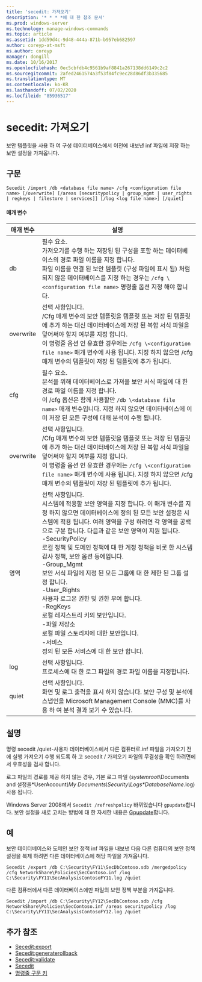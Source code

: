 ```yaml
---
title: 'secedit: 가져오기'
description: '* * * *에 대 한 참조 문서'
ms.prod: windows-server
ms.technology: manage-windows-commands
ms.topic: article
ms.assetid: 1dd59d4c-9d48-444a-871b-b957eb682597
author: coreyp-at-msft
ms.author: coreyp
manager: dongill
ms.date: 10/16/2017
ms.openlocfilehash: 0ec5cbfdb4c9561b9af8841a267138dd6149c2c2
ms.sourcegitcommit: 2afed2461574a3f53f84fc9ec28d86df3b335685
ms.translationtype: MT
ms.contentlocale: ko-KR
ms.lasthandoff: 07/02/2020
ms.locfileid: "85936517"
---
```

# <a name="seceditimport"></a>secedit: 가져오기



보안 템플릿을 사용 하 여 구성 데이터베이스에서 이전에 내보낸 inf 파일에 저장 하는 보안 설정을 가져옵니다.

## <a name="syntax"></a>구문

```
Secedit /import /db <database file name> /cfg <configuration file name> [/overwrite] [/areas [securitypolicy | group_mgmt | user_rights | regkeys | filestore | services]] [/log <log file name>] [/quiet]
```

#### <a name="parameters"></a>매개 변수

|매개 변수|설명|
|---------|-----------|
|db|필수 요소.</br>가져오기를 수행 하는 저장된 된 구성을 포함 하는 데이터베이스의 경로 파일 이름을 지정 합니다.</br>파일 이름을 연결 된 보안 템플릿 (구성 파일에 표시 됨) 처럼 되지 않은 데이터베이스를 지정 하는 경우는 `/cfg \<configuration file name>` 명령줄 옵션 지정 해야 합니다.|
|overwrite|선택 사항입니다.</br>/Cfg 매개 변수의 보안 템플릿을 템플릿 또는 저장 된 템플릿에 추가 하는 대신 데이터베이스에 저장 된 복합 서식 파일을 덮어써야 할지 여부를 지정 합니다.</br>이 명령줄 옵션 인 유효한 경우에는 `/cfg \<configuration file name>` 매개 변수에 사용 됩니다. 지정 하지 않으면 /cfg 매개 변수의 템플릿이 저장 된 템플릿에 추가 됩니다.|
|cfg|필수 요소.</br>분석을 위해 데이터베이스로 가져올 보안 서식 파일에 대 한 경로 파일 이름을 지정 합니다.</br>이 /cfg 옵션은 함께 사용할만 `/db \<database file name>` 매개 변수입니다. 지정 하지 않으면 데이터베이스에 이미 저장 된 모든 구성에 대해 분석이 수행 됩니다.|
|overwrite|선택 사항입니다.</br>/Cfg 매개 변수의 보안 템플릿을 템플릿 또는 저장 된 템플릿에 추가 하는 대신 데이터베이스에 저장 된 복합 서식 파일을 덮어써야 할지 여부를 지정 합니다.</br>이 명령줄 옵션 인 유효한 경우에는 `/cfg \<configuration file name>` 매개 변수에 사용 됩니다. 지정 하지 않으면 /cfg 매개 변수의 템플릿이 저장 된 템플릿에 추가 됩니다.|
|영역|선택 사항입니다.</br>시스템에 적용할 보안 영역을 지정 합니다. 이 매개 변수를 지정 하지 않으면 데이터베이스에 정의 된 모든 보안 설정은 시스템에 적용 됩니다. 여러 영역을 구성 하려면 각 영역을 공백으로 구분 합니다. 다음과 같은 보안 영역이 지원 됩니다.</br>-SecurityPolicy</br>    로컬 정책 및 도메인 정책에 대 한 계정 정책을 비롯 한 시스템 감사 정책, 보안 옵션 등에입니다.</br>-Group_Mgmt</br>    보안 서식 파일에 지정 된 모든 그룹에 대 한 제한 된 그룹 설정 합니다.</br>-User_Rights</br>    사용자 로그온 권한 및 권한 부여 합니다.</br>-RegKeys</br>    로컬 레지스트리 키의 보안입니다.</br>-파일 저장소</br>    로컬 파일 스토리지에 대한 보안입니다.</br>-서비스</br>    정의 된 모든 서비스에 대 한 보안 합니다.|
|log|선택 사항입니다.</br>프로세스에 대 한 로그 파일의 경로 파일 이름을 지정합니다.|
|quiet|선택 사항입니다.</br>화면 및 로그 출력을 표시 하지 않습니다. 보안 구성 및 분석에 스냅인을 Microsoft Management Console (MMC)를 사용 하 여 분석 결과 보기 수 있습니다.|

## <a name="remarks"></a>설명

명령 secedit /quiet-사용자 데이터베이스에서 다른 컴퓨터로.inf 파일을 가져오기 전에 실행 가져오기 수행 되도록 하 고 secedit / 가져오기 파일의 무결성을 확인 하려면에서 유효성을 검사 합니다.

로그 파일의 경로를 제공 하지 않는 경우, 기본 로그 파일 (*systemroot*\Documents and 설정을\*UserAccount<em>\My Documents\Security\Logs\*DatabaseName</em>.log) 사용 됩니다.

Windows Server 2008에서 `Secedit /refreshpolicy` 바뀌었습니다 `gpupdate`합니다. 보안 설정을 새로 고치는 방법에 대 한 자세한 내용은 [Gpupdate](gpupdate.md)합니다.

## <a name="examples"></a>예

보안 데이터베이스와 도메인 보안 정책 inf 파일을 내보낸 다음 다른 컴퓨터의 보안 정책 설정을 복제 하려면 다른 데이터베이스에 해당 파일을 가져옵니다.
```
Secedit /export /db C:\Security\FY11\SecDbContoso.sdb /mergedpolicy /cfg NetworkShare\Policies\SecContoso.inf /log C:\Security\FY11\SecAnalysisContosoFY11.log /quiet
```
다른 컴퓨터에서 다른 데이터베이스에만 파일의 보안 정책 부분을 가져옵니다.
```
Secedit /import /db C:\Security\FY12\SecDbContoso.sdb /cfg NetworkShare\Policies\SecContoso.inf /areas securitypolicy /log C:\Security\FY11\SecAnalysisContosoFY12.log /quiet
```

## <a name="additional-references"></a>추가 참조

-   [Secedit:export](secedit-export.md)
-   [Secedit:generaterollback](secedit-generaterollback.md)
-   [Secedit:validate](secedit-validate.md)
-   [Secedit](secedit.md)
- [명령줄 구문 키](command-line-syntax-key.md)